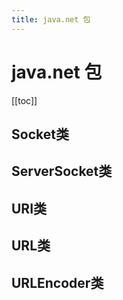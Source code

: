 ```yaml
---
title: java.net 包
---
```


# java.net 包

[[toc]]

## Socket类

## ServerSocket类

## URI类

## URL类

## URLEncoder类